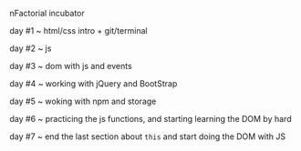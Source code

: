 nFactorial incubator 

day #1
  ~ html/css intro + git/terminal
  
day #2
  ~ js 

day #3
  ~ dom with js and events
  
day #4
  ~ working with jQuery and BootStrap

day #5
  ~ woking with npm and storage

day #6 
  ~ practicing the js functions, and starting learning the DOM by hard 

day #7 
  ~ end the last section about `this` and start doing the DOM with JS
